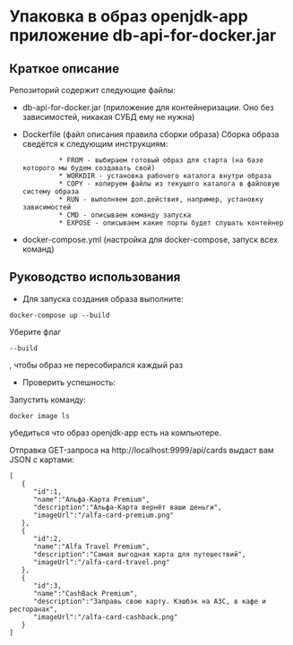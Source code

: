 #  Упаковка в образ openjdk-app приложение db-api-for-docker.jar
## Краткое описание
Репозиторий содержит следующие файлы:

* db-api-for-docker.jar (приложение для контейнеризации. Оно без зависимостей, никакая СУБД ему не нужна)
* Dockerfile (файл описания правила сборки образа)
               Сборка образа сведётся к следующим инструкциям:

               * FROM - выбираем готовый образ для старта (на базе которого мы будем создавать свой)
               * WORKDIR - установка рабочего каталога внутри образа
               * COPY - копируем файлы из текущего каталога в файловую систему образа
               * RUN - выполняем доп.действия, например, установку зависимостей
               * CMD - описываем команду запуска
               * EXPOSE - описываем какие порты будет слушать контейнер
* docker-compose.yml (настройка для docker-compose, запуск всех команд)




## Руководство использования

* Для запуска создания образа выполните:

```
docker-compose up --build
```
 
Уберите флаг 
```
--build
```
, чтобы образ не пересобирался каждый раз

* Проверить успешность:

Запустить команду: 
```
docker image ls
```
убедиться что образ openjdk-app есть на компьютере.

Отправка GET-запроса на http://localhost:9999/api/cards выдаст вам JSON с картами:

```
[ 
   { 
      "id":1,
      "name":"Альфа-Карта Premium",
      "description":"Альфа-Карта вернёт ваши деньги",
      "imageUrl":"/alfa-card-premium.png"
   },
   { 
      "id":2,
      "name":"Alfa Travel Premium",
      "description":"Самая выгодная карта для путешествий",
      "imageUrl":"/alfa-card-travel.png"
   },
   { 
      "id":3,
      "name":"CashBack Premium",
      "description":"Заправь свою карту. Кэшбэк на АЗС, в кафе и ресторанах",
      "imageUrl":"/alfa-card-cashback.png"
   }
]
```
